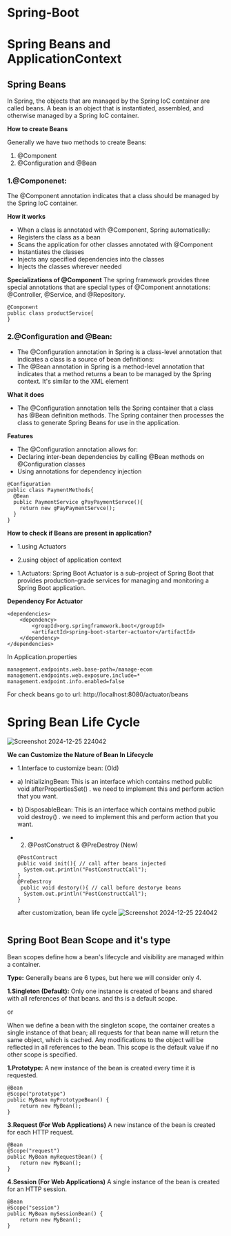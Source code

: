 # Spring-Boot

# Spring Beans and ApplicationContext

## Spring Beans
In Spring, the objects that are managed by the Spring IoC container are called beans. A bean is an object that is instantiated, assembled, and otherwise managed by a Spring IoC container.

**How to create Beans**

Generally we have two methods to create Beans:
1. @Component
2. @Configuration and @Bean

### **1.@Componenet:** 
The @Component annotation indicates that a class should be managed by the Spring IoC container.

**How it works**

- When a class is annotated with @Component, Spring automatically: 
- Registers the class as a bean 
- Scans the application for other classes annotated with @Component 
- Instantiates the classes 
- Injects any specified dependencies into the classes 
- Injects the classes wherever needed
  
**Specializations of @Component**
The spring framework provides three special annotations that are special types of @Component annotations: @Controller, @Service, and @Repository.

```
@Component
public class productService{
}
```

### **2.@Configuration and @Bean:** 
- The @Configuration annotation in Spring is a class-level annotation that indicates a class is a source of bean definitions:
- The @Bean annotation in Spring is a method-level annotation that indicates that a method returns a bean to be managed by the Spring context. It's similar to the XML <bean/> element

**What it does**
- The @Configuration annotation tells the Spring container that a class has @Bean definition methods. The Spring container then processes the class to generate Spring Beans for use in the application.

**Features**
- The @Configuration annotation allows for: 
- Declaring inter-bean dependencies by calling @Bean methods on @Configuration classes 
- Using annotations for dependency injection

```
@Configuration
public class PaymentMethods{
  @Bean
  public PaymentService gPayPaymentServce(){
    return new gPayPaymentServce();
  }
}
```

**How to check if Beans are present in application?**
- 1.using Actuators
- 2.using object of application context

- 1.Actuators: Spring Boot Actuator is a sub-project of Spring Boot that provides production-grade services for managing and monitoring a Spring Boot application.

**Dependency For Actuator**

```
<dependencies>
    <dependency>
        <groupId>org.springframework.boot</groupId>
        <artifactId>spring-boot-starter-actuator</artifactId>
    </dependency>
</dependencies>
```
In Application.properties
```
management.endpoints.web.base-path=/manage-ecom
management.endpoints.web.exposure.include=*
management.endpoint.info.enabled=false
```
For check beans go to url: http://localhost:8080/actuator/beans

# Spring Bean Life Cycle

![Screenshot 2024-12-25 224042](https://github.com/user-attachments/assets/5298d53a-da42-4776-a0ed-556ed0117683)

**We can Customize the Nature of Bean In Lifecycle**
- 1.Interface to customize bean: (Old)
-   a) InitializingBean: This is an interface which contains method public void afterPropertiesSet() . we need to implement this and perform action that you want. 
-   b) DisposableBean: This is an interface which contains method public void destroy() . we need to implement this and perform action that you want. 
- 2. @PostConstruct & @PreDestroy (New)
  ```
  @PostContruct
  public void init(){ // call after beans injected 
    System.out.println("PostConstructCall"); 
  }
  @PreDestroy
   public void destory(){ // call before destorye beans
    System.out.println("PostConstructCall"); 
  }
  ```
  after customization, bean life cycle
  ![Screenshot 2024-12-25 224042](https://github.com/user-attachments/assets/4f17cdb5-fce6-4581-9e7f-f368c495eb54)

  ```
## Spring Boot Bean Scope and it's type
Bean scopes define how a bean's lifecycle and visibility are managed within a container.

**Type:** Generally beans are 6 types, but here we will consider only 4.

**1.Singleton (Default):** Only one instance is created of beans and shared with all references of that beans. and ths is a default scope.

or 

When we define a bean with the singleton scope, the container creates a single instance of that bean; all requests for that bean name will return the same object, which is cached. Any modifications to the object will be reflected in all references to the bean. This scope is the default value if no other scope is specified.

**1.Prototype:** A new instance of the bean is created every time it is requested.
```
@Bean
@Scope("prototype")
public MyBean myPrototypeBean() {
    return new MyBean();
}
```
**3.Request (For Web Applications)**
A new instance of the bean is created for each HTTP request.
```
@Bean
@Scope("request")
public MyBean myRequestBean() {
    return new MyBean();
}
```
**4.Session (For Web Applications)**
A single instance of the bean is created for an HTTP session.
```
@Bean
@Scope("session")
public MyBean mySessionBean() {
    return new MyBean();
}
```
